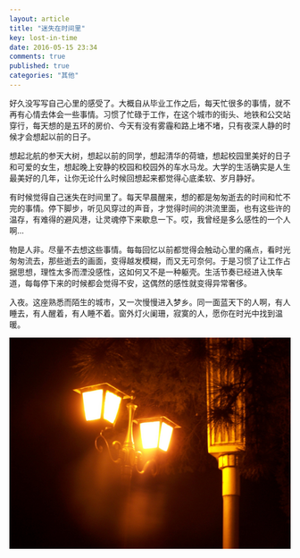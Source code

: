 ```yaml
---
layout: article
title: "迷失在时间里"
key: lost-in-time
date: 2016-05-15 23:34
comments: true
published: true
categories: "其他"
---
```

 
   好久没写写自己心里的感受了。大概自从毕业工作之后，每天忙很多的事情，就不再有心情去体会一些事情。习惯了忙碌于工作，在这个城市的街头、地铁和公交站穿行，每天想的是五环的房价、今天有没有雾霾和路上堵不堵，只有夜深人静的时候才会想起以前的日子。

   想起北航的参天大树，想起以前的同学，想起清华的荷塘，想起校园里美好的日子和可爱的女生，想起晚上安静的校园和校园外的车水马龙。大学的生活确实是人生最美好的几年，让你无论什么时候回想起来都觉得心底柔软、岁月静好。

   有时候觉得自己迷失在时间里了。每天早晨醒来，想的都是匆匆逝去的时间和忙不完的事情。停下脚步，听见风穿过的声音，才觉得时间的洪流里面，也有这些许的温存，有难得的避风港，让灵魂停下来歇息一下。哎，我曾经是多么感性的一个人啊...

   物是人非。尽量不去想这些事情。每每回忆以前都觉得会触动心里的痛点，看时光匆匆流去，那些逝去的画面，变得越发模糊，而又无可奈何。于是习惯了让工作占据思想，理性太多而湮没感性，这如何又不是一种躯壳。生活节奏已经进入快车道，每每停下来的时候都会觉得不安，这偶然的感性就变得异常奢侈。

   入夜。这座熟悉而陌生的城市，又一次慢慢进入梦乡。同一面蓝天下的人啊，有人睡去，有人醒着，有人睡不着。窗外灯火阑珊，寂寞的人，愿你在时光中找到温暖。


   ![](/assets/images/2016/campus.jpg)
